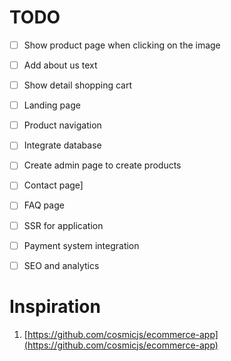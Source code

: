 TODO
===

- [ ] Show product page when clicking on the image
- [ ] Add about us text
- [ ] Show detail shopping cart
- [ ] Landing page
- [ ] Product navigation
- [ ] Integrate database
- [ ] Create admin page to create products
- [ ] Contact page]
- [ ] FAQ page
- [ ] SSR for application
- [ ] Payment system integration
- [ ] SEO and analytics


Inspiration
===

1. [https://github.com/cosmicjs/ecommerce-app](https://github.com/cosmicjs/ecommerce-app)
